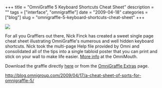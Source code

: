 +++
title = "OmniGraffle 5 Keyboard Shortcuts Cheat Sheet"
description = ""
tags = ["interface", "omnigraffle"]
date = "2009-04-18"
categories = ["blog"]
slug = "omnigraffle-5-keyboard-shortcuts-cheat-sheet"
+++



  <div class="notebook-screenshot"><a href="http://blog.omnigroup.com/2009/04/17/a-cheat-sheet-of-sorts-for-omnigraffle-5/"><img src="/media/notebook/og-keyboard-shortcuts-nickf.jpg" class="notebook-image" /></a></div><p>For all you Grafflers out there, Nick Finck has created a sweet single page cheat sheet illustrating OmniGraffle's numerous and well hidden keyboard shortcuts. Nick took the multi-page Help file provided by Omni and consolidated all of the tips into a single tabloid poster that you can print and stick on your wall to make life easier. <a href="http://blog.omnigroup.com/2009/04/17/a-cheat-sheet-of-sorts-for-omnigraffle-5/">More info</a> at the OmniMouth.</p>
<p>Download the graffle directly <a href="http://blog.omnigroup.com/2009/04/17/a-cheat-sheet-of-sorts-for-omnigraffle-5/">here</a> or from the <a href="http://www.omnigroup.com/applications/omnigraffle/extras/">OmniGraffle Extras</a> page.</p>
    
  <a href="http://blog.omnigroup.com/2009/04/17/a-cheat-sheet-of-sorts-for-omnigraffle-5/">http://blog.omnigroup.com/2009/04/17/a-cheat-sheet-of-sorts-for-omnigraffle-5/</a>
